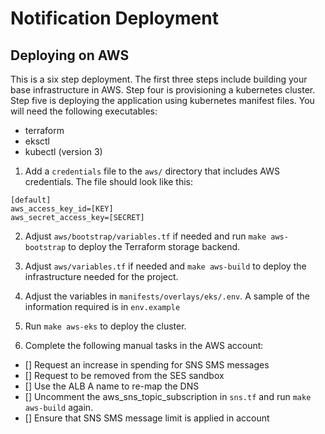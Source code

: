 # Notification Deployment

## Deploying on AWS

This is a six step deployment. The first three steps include building your base infrastructure in AWS. Step four is provisioning a kubernetes cluster. Step five is deploying the application using kubernetes manifest files. You will need the following executables:

- terraform
- eksctl
- kubectl (version 3)

1. Add a `credentials` file to the `aws/` directory that includes AWS credentials. The file should look like this:

```
[default]
aws_access_key_id=[KEY]
aws_secret_access_key=[SECRET]
```

2. Adjust `aws/bootstrap/variables.tf` if needed and run `make aws-bootstrap` to deploy the Terraform storage backend.

3. Adjust `aws/variables.tf` if needed and `make aws-build` to deploy the infrastructure needed for the project.

4. Adjust the variables in `manifests/overlays/eks/.env`. A sample of the information required is in `env.example`

5. Run `make aws-eks` to deploy the cluster.
  
6. Complete the following manual tasks in the AWS account:
- [] Request an increase in spending for SNS SMS messages
- [] Request to be removed from the SES sandbox
- [] Use the ALB A name to re-map the DNS
- [] Uncomment the aws_sns_topic_subscription in `sns.tf` and run `make aws-build` again.
- [] Ensure that SNS SMS message limit is applied in account
